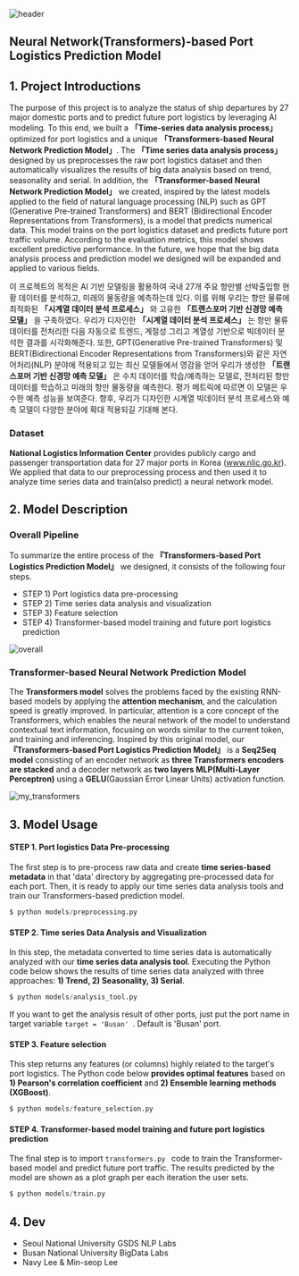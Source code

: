 ![header](https://capsule-render.vercel.app/api?type=waving&color=gradient&height=300&section=header&text=%20ROK%20Port%20Logistics%20Forecast&fontColor=317589&fontSize=60)


## Neural Network(Transformers)-based Port Logistics Prediction Model 


## 1. Project Introductions

The purpose of this project is to analyze the status of ship departures by 27 major domestic ports and to predict future port logistics by leveraging AI modeling.
To this end, we built a **「Time-series data analysis process」** optimized for port logistics and a unique **「Transformers-based Neural Network Prediction Model」**. The **「Time series data analysis process」** designed by us preprocesses the raw port logistics dataset and then automatically visualizes the results of big data analysis based on trend, seasonality and serial. In addition, the **「Transformer-based Neural Network Prediction Model」** we created, inspired by the latest models applied to the field of natural language processing (NLP) such as GPT (Generative Pre-trained Transformers) and BERT (Bidirectional Encoder Representations from Transformers), is a model that predicts numerical data. This model trains on the port logistics dataset and predicts future port traffic volume. According to the evaluation metrics, this model shows excellent predictive performance. In the future, we hope that the big data analysis process and prediction model we designed will be expanded and applied to various fields.


이 프로젝트의 목적은 AI 기반 모델링을 활용하여 국내 27개 주요 항만별 선박출입항 현황 데이터를 분석하고, 미래의 물동량을 예측하는데 있다. 이를 위해 우리는 항만 물류에 최적화된 **「시계열 데이터 분석 프로세스」** 와 고유한 **「트랜스포머 기반 신경망 예측 모델」** 을 구축하였다. 우리가 디자인한 **「시계열 데이터 분석 프로세스」** 는 항만 물류 데이터를 전처리한 다음 자동으로 트렌드, 계절성 그리고 계열성 기반으로 빅데이터 분석한 결과를 시각화해준다. 또한, GPT(Generative Pre-trained Transformers)  및 BERT(Bidirectional Encoder Representations from Transformers)와 같은 자연어처리(NLP) 분야에 적용되고 있는 최신 모델들에서 영감을 얻어 우리가 생성한 **「트랜스포머 기반 신경망 예측 모델」** 은 수치 데이터를 학습/예측하는 모델로, 전처리된 항만 데이터를 학습하고 미래의 항만 물동량을 예측한다. 평가 메트릭에 따르면 이 모델은 우수한 예측 성능을 보여준다. 향후, 우리가 디자인한 시계열 빅데이터 분석 프로세스와 예측 모델이 다양한 분야에 확대 적용되길 기대해 본다.


### Dataset
**National Logistics Information Center** provides publicly cargo and passenger transportation data for 27 major ports in Korea (www.nlic.go.kr). We applied that data to our preprocessing process and then used it to analyze time series data and train(also predict) a neural network model. 


## 2. Model Description

### Overall Pipeline
To summarize the entire process of the **『Transformers-based Port Logistics Prediction Model』** we designed, it consists of the following four steps.
  - STEP 1) Port logistics data pre-processing
  - STEP 2) Time series data analysis and visualization
  - STEP 3) Feature selection
  - STEP 4) Transformer-based model training and future port logistics prediction

![overall](https://user-images.githubusercontent.com/105137667/235141521-1d2a0a20-a7a1-4287-8ab1-585b06f9b426.jpg)


### Transformer-based Neural Network Prediction Model

The **Transformers model** solves the problems faced by the existing RNN-based models by applying the **attention mechanism**, and the calculation speed is greatly improved.  In particular, attention is a core concept of the Transformers, which enables the neural network of the model to understand contextual text information, focusing on words similar to the current token, and training and inferencing. Inspired by this original model, our **『Transformers-based Port Logistics Prediction Model』** is a **Seq2Seq model** consisting of an encoder network as **three Transformers encoders are stacked** and a decoder network as **two layers MLP(Multi-Layer Perceptron)** using a **GELU**(Gaussian Error Linear Units) activation function.

![my_transformers](https://user-images.githubusercontent.com/105137667/234526953-1165f18c-b57a-4979-abad-bda6c8af7f9e.jpg)


## 3. Model Usage

#### STEP 1. Port logistics Data Pre-processing
The first step is to pre-process raw data and create **time series-based metadata** in that 'data' directory by aggregating pre-processed data for each port. Then, it is ready to apply our time series data analysis tools and train our Transformers-based prediction model.

```python
$ python models/preprocessing.py
```

#### STEP 2. Time series Data Analysis and Visualization
In this step, the metadata converted to time series data is automatically analyzed with our **time series data analysis tool**. Executing the Python code below shows the results of time series data analyzed with three approaches: **1) Trend, 2) Seasonality, 3) Serial**.

 ```python
$ python models/analysis_tool.py
```

If you want to get the analysis result of other ports, just put the port name in target variable ```target = 'Busan' ```. Default is 'Busan' port.

#### STEP 3. Feature selection
This step returns any features (or columns) highly related to the target's port logistics. The Python code below **provides optimal features** based on **1) Pearson's correlation coefficient** and **2) Ensemble learning methods (XGBoost)**.

 ```python
$ python models/feature_selection.py
```

#### STEP 4. Transformer-based model training and future port logistics prediction
The final step is to import ```transformers.py ``` code to train the Transformer-based model and predict future port traffic. The results predicted by the model are shown as a plot graph per each iteration the user sets.

 ```python
$ python models/train.py
```


## 4. Dev
  - Seoul National University GSDS NLP Labs
  - Busan National University BigData Labs
  - Navy Lee & Min-seop Lee
